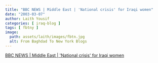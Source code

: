 ```yaml
---
title: "BBC NEWS | Middle East | 'National crisis' for Iraqi women"
date: "2003-03-07"
author: Laith Yousif
categories: [ iraq-blog ]
tags: [ fbtny ]
image:
  path: assets/laith/images/fbtn.jpg
  alt: From Baghdad To New York Blogs
---
```


[BBC NEWS | Middle East | 'National crisis' for Iraqi women](https://news.bbc.co.uk/2/hi/middle_east/7282064.stm)
